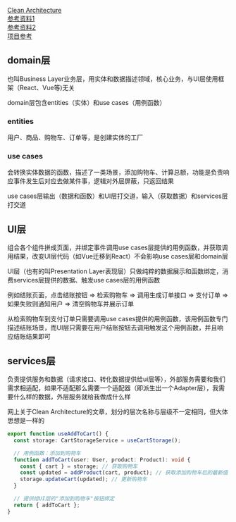 [Clean Architecture](https://blog.cleancoder.com/uncle-bob/2012/08/13/the-clean-architecture.html)  
[参考资料1](https://dev.to/bespoyasov/clean-architecture-on-frontend-4311)  
[参考资料2](https://herbertograca.com/2017/11/16/explicit-architecture-01-ddd-hexagonal-onion-clean-cqrs-how-i-put-it-all-together/#components)  
[项目参考](https://github.com/bespoyasov/frontend-clean-architecture)

## domain层
也叫Business Layer业务层，用实体和数据描述领域，核心业务，与UI层使用框架（React、Vue等)无关

domain层包含entities（实体）和use cases（用例函数）

### entities
用户、商品、购物车、订单等，是创建实体的工厂

### use cases
会转换实体数据的函数，描述了一类场景，添加购物车、计算总额，功能是负责响应事件发生后对应去做某件事，逻辑对外层屏蔽，只返回结果

use cases层输出（数据和函数）和UI层打交道，输入（获取数据）和services层打交道

## UI层
组合各个组件拼成页面，并绑定事件调用use cases层提供的用例函数，并获取调用结果，改变UI层代码（如Vue迁移到React）不会影响use cases层和domain层

UI层（也有的叫Presentation Layer表现层）只做纯粹的数据展示和函数绑定，消费services层提供的数据、触发use cases层的用例函数

例如结账页面，点击结账按钮 => 检索购物车 => 调用生成订单接口 => 支付订单 => 如果失败则通知用户 => 清空购物车并展示订单

从检索购物车到支付订单只需要调用use cases提供的用例函数，该用例函数专门描述结账场景，而UI层只需要在用户结账按钮去调用触发这个用例函数，并且响应结账结果即可

## services层
负责提供服务和数据（请求接口、转化数据提供给ui层等），外部服务需要和我们需求相适配，如果不适配那么需要一个适配器（即派生出一个Adapter层），我需要什么样的数据，外层服务就给我做成什么样

网上关于Clean Architecture的文章，划分的层次名称与层级不一定相同，但大体思想是一样的

```ts
export function useAddToCart() {
  const storage: CartStorageService = useCartStorage();

  // 用例函数：添加到购物车
  function addToCart(user: User, product: Product): void {
    const { cart } = storage; // 获取购物车
    const updated = addProduct(cart, product); // 获取添加购物车后的最新值
    storage.updateCart(updated); // 更新购物车
  }

  // 提供给UI层的"添加到购物车"按钮绑定
  return { addToCart };
}
```
